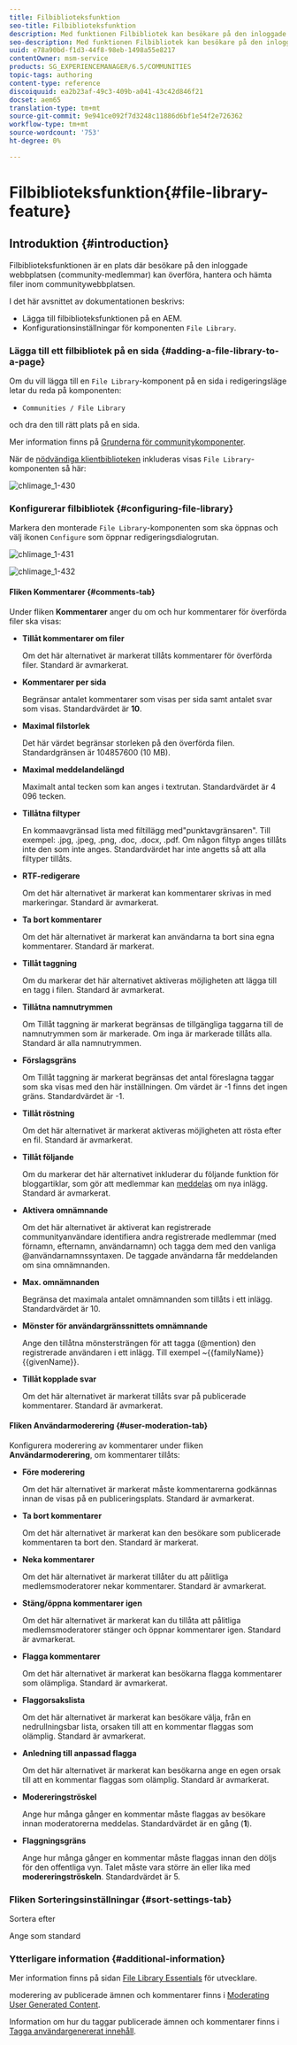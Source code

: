 ```yaml
---
title: Filbiblioteksfunktion
seo-title: Filbiblioteksfunktion
description: Med funktionen Filbibliotek kan besökare på den inloggade webbplatsen överföra, hantera och hämta filer
seo-description: Med funktionen Filbibliotek kan besökare på den inloggade webbplatsen överföra, hantera och hämta filer
uuid: e78a90bd-f1d3-44f8-98eb-1498a55e8217
contentOwner: msm-service
products: SG_EXPERIENCEMANAGER/6.5/COMMUNITIES
topic-tags: authoring
content-type: reference
discoiquuid: ea2b23af-49c3-409b-a041-43c42d846f21
docset: aem65
translation-type: tm+mt
source-git-commit: 9e941ce092f7d3248c11886d6bf1e54f2e726362
workflow-type: tm+mt
source-wordcount: '753'
ht-degree: 0%

---
```



# Filbiblioteksfunktion{#file-library-feature}

## Introduktion {#introduction}

Filbiblioteksfunktionen är en plats där besökare på den inloggade webbplatsen (community-medlemmar) kan överföra, hantera och hämta filer inom communitywebbplatsen.

I det här avsnittet av dokumentationen beskrivs:

* Lägga till filbiblioteksfunktionen på en AEM.
* Konfigurationsinställningar för komponenten `File Library`.

### Lägga till ett filbibliotek på en sida {#adding-a-file-library-to-a-page}

Om du vill lägga till en `File Library`-komponent på en sida i redigeringsläge letar du reda på komponenten:

* `Communities / File Library`

och dra den till rätt plats på en sida.

Mer information finns på [Grunderna för communitykomponenter](/help/communities/basics.md).

När de [nödvändiga klientbiblioteken](/help/communities/essentials-file-library.md#essentials-for-client-side) inkluderas visas `File Library`-komponenten så här:

![chlimage_1-430](assets/chlimage_1-430.png)

### Konfigurerar filbibliotek {#configuring-file-library}

Markera den monterade `File Library`-komponenten som ska öppnas och välj ikonen `Configure` som öppnar redigeringsdialogrutan.

![chlimage_1-431](assets/chlimage_1-431.png)

![chlimage_1-432](assets/chlimage_1-432.png)

#### Fliken Kommentarer {#comments-tab}

Under fliken **Kommentarer** anger du om och hur kommentarer för överförda filer ska visas:

* **Tillåt kommentarer om filer**

   Om det här alternativet är markerat tillåts kommentarer för överförda filer. Standard är avmarkerat.

* **Kommentarer per sida**

   Begränsar antalet kommentarer som visas per sida samt antalet svar som visas. Standardvärdet är **10**.

* **Maximal filstorlek**

   Det här värdet begränsar storleken på den överförda filen. Standardgränsen är 104857600 (10 MB).

* **Maximal meddelandelängd**

   Maximalt antal tecken som kan anges i textrutan. Standardvärdet är 4 096 tecken.

* **Tillåtna filtyper**

   En kommaavgränsad lista med filtillägg med&quot;punktavgränsaren&quot;. Till exempel: .jpg, .jpeg, .png, .doc, .docx, .pdf. Om någon filtyp anges tillåts inte den som inte anges. Standardvärdet har inte angetts så att alla filtyper tillåts.

* **RTF-redigerare**

   Om det här alternativet är markerat kan kommentarer skrivas in med markeringar. Standard är avmarkerat.

* **Ta bort kommentarer**

   Om det här alternativet är markerat kan användarna ta bort sina egna kommentarer. Standard är markerat.

* **Tillåt taggning**

   Om du markerar det här alternativet aktiveras möjligheten att lägga till en tagg i filen. Standard är avmarkerat.

* **Tillåtna namnutrymmen**

   Om Tillåt taggning är markerat begränsas de tillgängliga taggarna till de namnutrymmen som är markerade. Om inga är markerade tillåts alla. Standard är alla namnutrymmen.

* **Förslagsgräns**

   Om Tillåt taggning är markerat begränsas det antal föreslagna taggar som ska visas med den här inställningen. Om värdet är -1 finns det ingen gräns. Standardvärdet är -1.

* **Tillåt röstning**

   Om det här alternativet är markerat aktiveras möjligheten att rösta efter en fil. Standard är avmarkerat.

* **Tillåt följande**

   Om du markerar det här alternativet inkluderar du följande funktion för bloggartiklar, som gör att medlemmar kan [meddelas](/help/communities/notifications.md) om nya inlägg. Standard är avmarkerat.

* **Aktivera omnämnande**

   Om det här alternativet är aktiverat kan registrerade communityanvändare identifiera andra registrerade medlemmar (med förnamn, efternamn, användarnamn) och tagga dem med den vanliga @användarnamnssyntaxen. De taggade användarna får meddelanden om sina omnämnanden.

* **Max. omnämnanden**

   Begränsa det maximala antalet omnämnanden som tillåts i ett inlägg. Standardvärdet är 10.

* **Mönster för användargränssnittets omnämnande**

   Ange den tillåtna mönstersträngen för att tagga (@mention) den registrerade användaren i ett inlägg. Till exempel ~{{familyName}}{{givenName}}.

* **Tillåt kopplade svar**

   Om det här alternativet är markerat tillåts svar på publicerade kommentarer. Standard är avmarkerat.

#### Fliken Användarmoderering {#user-moderation-tab}

Konfigurera moderering av kommentarer under fliken **Användarmoderering**, om kommentarer tillåts:

* **Före moderering**

   Om det här alternativet är markerat måste kommentarerna godkännas innan de visas på en publiceringsplats. Standard är avmarkerat.

* **Ta bort kommentarer**

   Om det här alternativet är markerat kan den besökare som publicerade kommentaren ta bort den. Standard är markerat.

* **Neka kommentarer**

   Om det här alternativet är markerat tillåter du att pålitliga medlemsmoderatorer nekar kommentarer. Standard är avmarkerat.

* **Stäng/öppna kommentarer igen**

   Om det här alternativet är markerat kan du tillåta att pålitliga medlemsmoderatorer stänger och öppnar kommentarer igen. Standard är avmarkerat.

* **Flagga kommentarer**

   Om det här alternativet är markerat kan besökarna flagga kommentarer som olämpliga. Standard är avmarkerat.

* **Flaggorsakslista**

   Om det här alternativet är markerat kan besökare välja, från en nedrullningsbar lista, orsaken till att en kommentar flaggas som olämplig. Standard är avmarkerat.

* **Anledning till anpassad flagga**

   Om det här alternativet är markerat kan besökarna ange en egen orsak till att en kommentar flaggas som olämplig. Standard är avmarkerat.

* **Modereringströskel**

   Ange hur många gånger en kommentar måste flaggas av besökare innan moderatorerna meddelas. Standardvärdet är en gång (**1**).

* **Flaggningsgräns**

   Ange hur många gånger en kommentar måste flaggas innan den döljs för den offentliga vyn. Talet måste vara större än eller lika med **modereringströskeln**. Standardvärdet är 5.

### Fliken Sorteringsinställningar {#sort-settings-tab}

Sortera efter

Ange som standard

### Ytterligare information {#additional-information}

Mer information finns på sidan [File Library Essentials](/help/communities/essentials-file-library.md) för utvecklare.

moderering av publicerade ämnen och kommentarer finns i [Moderating User Generated Content](/help/communities/moderate-ugc.md).

Information om hur du taggar publicerade ämnen och kommentarer finns i [Tagga användargenererat innehåll](/help/communities/tag-ugc.md).
